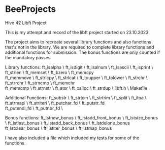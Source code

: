 # BeeProjects
Hive 42 Libft Project

This is my attempt and record of the libft project
started on 23.10.2023

The project aims to recreate several library functions and also functions that's not in the library. We are required to complete library functions and additional functions for submission. 
The bonus functions are only counted if the mandatory passes. 

Library functions: ft_isalpha \ ft_isdigit \ ft_isalnum \ ft_isascii \ ft_isprint \ ft_strlen \ ft_memset \ ft_bzero \ ft_memcpy \
                   ft_memmove \ ft_strlcpy \ ft_strlcat \ ft_toupper \ ft_tolower \ ft_strchr \ ft_strrchr \ ft_strncmp \ ft_memchr \
                   ft_memcmp \ ft_strnstr \ ft_ator \ ft_calloc \ ft_strdup \ libft.h \ Makefile
                   
Additional Functions: ft_substr \ ft_strjoin \ ft_strtrim \ ft_split \ ft_itoa \ ft_strmapi \ ft_striteri \ ft_putchar_fd \ ft_putstr_fd \
                      ft_putendl_fd \ ft_putnbr_fd \
                      
Bonus functions: ft_lstnew_bonus \ ft_lstadd_front_bonus \ ft_lstsize_bonus \ ft_lstlast_bonus \ ft_lstadd_back_bonus \ ft_lstdelone_bonus \
                 ft_lstclear_bonus \ ft_lstiter_bonus \ ft_lstmap_bonus

I have also included a file which included my tests for some of the functions. 
